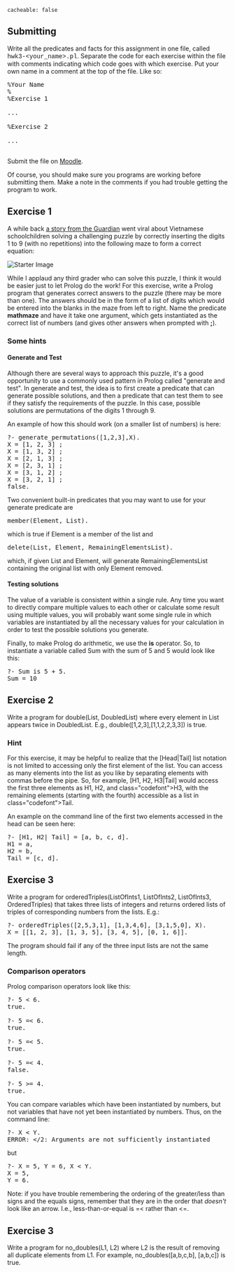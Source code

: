 ```
cacheable: false
```

## Submitting

Write all the predicates and facts for this assignment in one file, called
<span style="font-family: 'Courier New', Courier, 'Lucida Sans Typewriter', 'Lucida Typewriter', monospace;">hwk3-&lt;your_name&gt;.pl</span>. Separate the code for each exercise within the file with comments indicating which code goes with which exercise. Put your own name in a comment at the top of the file. Like so:

<pre>%Your Name
%
%Exercise 1

...

%Exercise 2

...

</pre>

Submit the file on [Moodle](https://moodle.pugetsound.edu/moodle/mod/assign/view.php?id=308695).

Of course, you should make sure you programs are working before submitting them.
Make a note in the comments if you had trouble getting the program to work.

## Exercise 1

A while back [a story from the Guardian](http://www.theguardian.com/science/alexs-adventures-in-numberland/2015/may/20/can-you-do-the-maths-puzzle-for-vietnamese-eight-year-olds-that-has-stumped-parents-and-teachers) went viral about Vietnamese schoolchildren solving a challenging puzzle by correctly inserting the digits 1 to 9 (with no repetitions) into the following maze to form a correct equation:

![Starter Image](/~tmullen/images/plp/mathmaze2.jpg)

While I applaud any third grader who can solve this puzzle, I think it would be easier just to let Prolog do the work! For this exercise, write a Prolog program that generates correct answers to the puzzle (there may be more than one). The answers should be in the form of a list of digits which would be entered into the blanks in the maze from left to right. Name the predicate **mathmaze** and have it take one argument, which gets instantiated as the correct list of numbers (and gives other answers when prompted with **;**).

### Some hints

#### Generate and Test

Although there are several ways to approach this puzzle, it's a good opportunity to use a commonly used pattern in Prolog called "generate and test". In generate and test, the idea is to first create a predicate that can generate possible solutions, and then a predicate that can test them to see if they satisfy the requirements of the puzzle. In this case, possible solutions are permutations of the digits 1 through 9.

An example of how this should work (on a smaller list of numbers) is here:

<pre>
?- generate_permutations([1,2,3],X).
X = [1, 2, 3] ;
X = [1, 3, 2] ;
X = [2, 1, 3] ;
X = [2, 3, 1] ;
X = [3, 1, 2] ;
X = [3, 2, 1] ;
false.
</pre>

Two convenient built-in predicates that you may want to use for your generate predicate are

<pre>
member(Element, List).
</pre>

which is true if Element is a member of the list and

<pre>
delete(List, Element, RemainingElementsList).
</pre>

which, if given List and Element, will generate RemainingElementsList containing the original list with only Element removed.

#### Testing solutions

The value of a variable is consistent within a single rule. Any time you want to directly compare multiple values to each other or calculate some result using multiple values,
you will probably want some single rule in which variables are instantiated by all the necessary values for your calculation in order to test the possible solutions you generate.

Finally, to make Prolog do arithmetic, we use the **is** operator. So, to instantiate a variable called Sum with the sum of 5 and 5 would look like this:

<pre>
?- Sum is 5 + 5.
Sum = 10
</pre>


## Exercise 2

Write a program for <span class="codefont">double(List, DoubledList)</span> where every element in
<span class="codefont">List</span> appears twice in <span class="codefont">DoubledList</span>. E.g., <span class="codefont">double([1,2,3],[1,1,2,2,3,3])</span> is true.

### Hint  

For this exercise, it may be helpful to realize that the <span class="codefont">[Head|Tail]</span> list notation is not limited to accessing only the first element of the list. You can access as many elements into the list as you like by separating elements with commas before the pipe. So, for example, <span class="codefont">[H1, H2, H3|Tail]</span> would access the first three elements as <span class="codefont">H1</span>,  <span class="codefont">H2</span>, and class="codefont">H3</span>, with the remaining elements (starting with the fourth) accessible as a list in class="codefont">Tail</span>.

An example on the command line of the first two elements accessed in the head can be seen here:

<pre>
?- [H1, H2| Tail] = [a, b, c, d].
H1 = a,
H2 = b,
Tail = [c, d].
</pre>

## Exercise 3

<!--
Write a program for <span class="codefont">sum(ListOfIntegers, Sum)</span> which holds if  
<span class="codefont">Sum</span> is the sum of the
<span class="codefont">ListOfIntegers</span>. Refer to the comment above about arithmetic.
-->

Write a program for <span class="codefont">orderedTriples(ListOfInts1, ListOfInts2, ListOfInts3, OrderedTriples)</span> that takes three lists of integers and returns ordered lists of triples of corresponding numbers from the lists. E.g.:

<pre>?- orderedTriples([2,5,3,1], [1,3,4,6], [3,1,5,0], X).
X = [[1, 2, 3], [1, 3, 5], [3, 4, 5], [0, 1, 6]].</pre>

The program should fail if any of the three input lists are not the same length.

### Comparison operators

Prolog comparison operators look like this:

<pre>
?- 5 < 6.
true.

?- 5 =< 6.
true.

?- 5 =< 5.
true.

?- 5 =< 4.
false.

?- 5 >= 4.
true.
</pre>

You can compare variables which have been instantiated by numbers, but not variables that have not yet been instantiated by numbers. Thus, on the command line:

<pre>
?- X < Y.
ERROR: &lt;/2: Arguments are not sufficiently instantiated
</pre>

but

<pre>
?- X = 5, Y = 6, X < Y.
X = 5,
Y = 6.
</pre>

Note: if you have trouble remembering the ordering of the greater/less than signs and the equals signs, remember that they are in the order that
<em>doesn't</em> look like an arrow. I.e., less-than-or-equal is <span class="codefont">=<</span> rather than <span class="codefont"><=</span>.


## Exercise 3

Write a program for <span class="codefont">no_doubles(L1, L2)</span> where <span class="codefont">L2</span> is the result of removing all duplicate elements from
<span class="codefont">L1</span>. For example,
<span class="codefont">no_doubles([a,b,c,b], [a,b,c])</span> is true.
